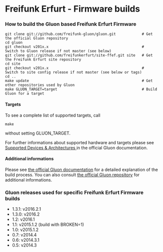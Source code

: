 # Freifunk Erfurt - Firmware builds

### How to build the Gluon based Freifunk Erfurt Firmware

    git clone git://github.com/freifunk-gluon/gluon.git            # Get the official Gluon repository
    cd gluon
    git checkout v201x.x                                           # Switch to Gluon release if not master (see below)
    git clone git://github.com/freifunkerfurt/site-ffef.git site   # Get the Freifunk Erfurt site repository
    cd site
    git checkout v201x.x                                           # Switch to site config release if not master (see below or tags)
    cd ..
    make update                                                    # Get other repositories used by Gluon
    make GLUON_TARGET=target                                       # Build Gluon for a target

#### Targets

To see a complete list of supported targets, call

    make

without setting GLUON_TARGET.

For further informations about supported hardware and targets please see [Supported Devices & Architectures ](http://gluon.readthedocs.io/en/latest/index.html#supported-devices-architectures) in the official Gluon documentation.

#### Additional informations

Please see [the official Gluon documentation](http://gluon.readthedocs.io/en/latest/user/getting_started.html) for a detailed explanation of the build process. You can also consult [the official Gluon repository](https://github.com/freifunk-gluon/gluon) for additional informations.

### Gluon releases used for specific Freifunk Erfurt Firmware builds

- 1.3.1: v2016.2.1
- 1.3.0: v2016.2
- 1.2:   v2016.1
- 1.1:   v2015.1.2 (build with BROKEN=1)
- 1.0:   v2015.1.2
- 0.7:   v2014.4
- 0.6:   v2014.3.1
- 0.5:   v2014.3

